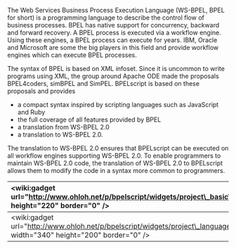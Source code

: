 The Web Services Business Process Execution Language (WS-BPEL, BPEL for short) is a programming language to describe the control flow of business processes. BPEL has native support for concurrency, backward and forward recovery. A BPEL process is executed via a workflow engine. Using these engines, a BPEL process can execute for years. IBM, Oracle and Microsoft are some the big players in this field and provide workflow engines which can execute BPEL processes.

The syntax of BPEL is based on XML infoset. Since it is uncommon to write programs using XML, the group around Apache ODE made the proposals BPEL4coders, simBPEL and SimPEL. BPELscript is based on these proposals and provides

  * a compact syntax inspired by scripting languages such as JavaScript and Ruby
  * the full coverage of all features provided by BPEL
  * a translation from WS-BPEL 2.0
  * a translation to WS-BPEL 2.0.

The translation to WS-BPEL 2.0 ensures that BPELscript can be executed on all workflow engines supporting WS-BPEL 2.0. To enable programmers to maintain WS-BPEL 2.0 code, the translation of WS-BPEL 2.0 to BPELscript allows them to modify the code in a syntax more common to programmers.

| &lt;wiki:gadget url="http://www.ohloh.net/p/bpelscript/widgets/project\_basic\_stats.xml" height="220" border="0" /&gt; | &lt;wiki:gadget url="http://www.ohloh.net/p/bpelscript/widgets/project\_factoids.xml" width="340" height="170" border="0" /&gt; |
|:------------------------------------------------------------------------------------------------------------------------|:--------------------------------------------------------------------------------------------------------------------------------|
| &lt;wiki:gadget url="http://www.ohloh.net/p/bpelscript/widgets/project\_languages.xml" width="340" height="200" border="0" /&gt; | &lt;wiki:gadget url="http://www.ohloh.net/p/bpelscript/widgets/project\_cocomo.xml" height="250" border="0" /&gt;               |